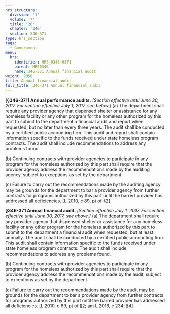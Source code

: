 ```yaml
---
hrs_structure:
  division: '1'
  volume: '7'
  title: '20'
  chapter: '346'
  section: 346-371
type: hrs_section
tags:
  - Government
menu:
  hrs:
    identifier: HRS_0346-0371
    parent: HRS0346
    name: 346-371 Annual financial audit
weight: 9050
title: Annual financial audit
full_title: 346-371 Annual financial audit
---
```

**[§346-371] Annual performance audits.** _[Section effective until June 30, 2017\. For section effective July 1, 2017, see below.]_ (a) The department shall require any provider agency that dispensed shelter or assistance for any homeless facility or any other program for the homeless authorized by this part to submit to the department a financial audit and report when requested, but no later than every three years. The audit shall be conducted by a certified public accounting firm. This audit and report shall contain information specific to the funds received under state homeless program contracts. The audit shall include recommendations to address any problems found.

(b) Continuing contracts with provider agencies to participate in any program for the homeless authorized by this part shall require that the provider agency address the recommendations made by the auditing agency, subject to exceptions as set by the department.

(c) Failure to carry out the recommendations made by the auditing agency may be grounds for the department to bar a provider agency from further contracts for programs authorized by this part until the barred provider has addressed all deficiencies. [L 2010, c 89, pt of §2]

**§346-371 Annual financial audit.** _[Section effective July 1, 2017\. For section effective until June 30, 2017, see above.]_ (a) The department shall require any provider agency that dispensed shelter or assistance for any homeless facility or any other program for the homeless authorized by this part to submit to the department a financial audit when requested, but at least annually. The audit shall be conducted by a certified public accounting firm. This audit shall contain information specific to the funds received under state homeless program contracts. The audit shall include recommendations to address any problems found.

(b) Continuing contracts with provider agencies to participate in any program for the homeless authorized by this part shall require that the provider agency address the recommendations made by the audit, subject to exceptions as set by the department.

(c) Failure to carry out the recommendations made by the audit may be grounds for the department to bar a provider agency from further contracts for programs authorized by this part until the barred provider has addressed all deficiencies. [L 2010, c 89, pt of §2; am L 2016, c 234; §4]